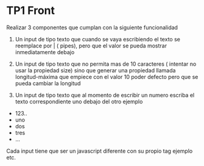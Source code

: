 # TP1 Front

Realizar 3 componentes que cumplan con la siguiente funcionalidad

1.  Un input de tipo texto que cuando se vaya escribiendo el texto se reemplace por | ( pipes), pero que el valor se pueda mostrar inmediatamente debajo

2.  Un input de tipo texto que no permita mas de 10 caracteres ( intentar no usar la propiedad size) sino que generar una propiedad llamada longitud-máxima que empiece con el valor 10 poder defecto pero que se pueda cambiar la longitud

3.  Un input de tipo texto que al momento de escribir un numero escriba el texto correspondiente uno debajo del otro
ejemplo 
- 123..
- uno
- dos
- tres
- ...

Cada input tiene que ser un javascript diferente con su propio tag ejemplo <tag-password> <tag-algo> etc.
